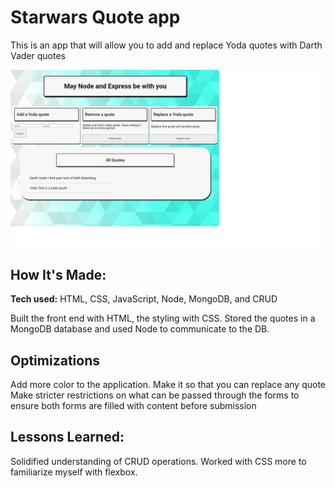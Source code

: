 # Starwars Quote app
This is an app that will allow you to add and replace Yoda quotes with Darth Vader quotes

![Picutre of the project. Contents include title, add yoda quote, remove a quote, replace a yoda quote and a list of all the quotes](/pictureofapp.png)

## How It's Made:

**Tech used:** HTML, CSS, JavaScript, Node, MongoDB, and CRUD

Built the front end with HTML, the styling with CSS. Stored the quotes in a MongoDB database and used Node to communicate to the DB.

## Optimizations
Add more color to the application.
Make it so that you can replace any quote
Make stricter restrictions on what can be passed through the forms to ensure both forms are filled with content before submission

## Lessons Learned:
Solidified understanding of CRUD operations. Worked with CSS more to familiarize myself with flexbox.
